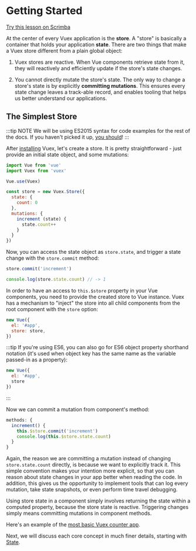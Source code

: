 # Getting Started

<div class="scrimba"><a href="https://scrimba.com/p/pnyzgAP/cMPa2Uk" target="_blank" rel="noopener noreferrer">Try this lesson on Scrimba</a></div>

At the center of every Vuex application is the **store**. A "store" is basically a container that holds your application **state**. There are two things that make a Vuex store different from a plain global object:

1. Vuex stores are reactive. When Vue components retrieve state from it, they will reactively and efficiently update if the store's state changes.

2. You cannot directly mutate the store's state. The only way to change a store's state is by explicitly **committing mutations**. This ensures every state change leaves a track-able record, and enables tooling that helps us better understand our applications.

## The Simplest Store

:::tip NOTE
We will be using ES2015 syntax for code examples for the rest of the docs. If you haven't picked it up, [you should](https://babeljs.io/docs/learn-es2015/)!
:::

After [installing](../installation.md) Vuex, let's create a store. It is pretty straightforward - just provide an initial state object, and some mutations:

```js
import Vue from 'vue'
import Vuex from 'vuex'

Vue.use(Vuex)

const store = new Vuex.Store({
  state: {
    count: 0
  },
  mutations: {
    increment (state) {
      state.count++
    }
  }
})
```

Now, you can access the state object as `store.state`, and trigger a state change with the `store.commit` method:

```js
store.commit('increment')

console.log(store.state.count) // -> 1
```

In order to have an access to `this.$store` property in your Vue components, you need to provide the created store to Vue instance. Vuex has a mechanism to "inject" the store into all child components from the root component with the `store` option:

```js
new Vue({
  el: '#app',
  store: store,
})
```

:::tip
If you're using ES6, you can also go for ES6 object property shorthand notation (it's used when object key has the same name as the variable passed-in as a property):

```js
new Vue({
  el: '#app',
  store
})
```
:::

Now we can commit a mutation from component's method:

```js
methods: {
  increment() {
    this.$store.commit('increment')
    console.log(this.$store.state.count)
  }
}
```

Again, the reason we are committing a mutation instead of changing `store.state.count` directly, is because we want to explicitly track it. This simple convention makes your intention more explicit, so that you can reason about state changes in your app better when reading the code. In addition, this gives us the opportunity to implement tools that can log every mutation, take state snapshots, or even perform time travel debugging.

Using store state in a component simply involves returning the state within a computed property, because the store state is reactive. Triggering changes simply means committing mutations in component methods.

Here's an example of the [most basic Vuex counter app](https://jsfiddle.net/n9jmu5v7/1269/).

Next, we will discuss each core concept in much finer details, starting with [State](state.md).
